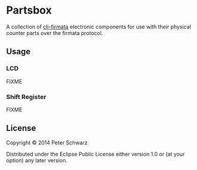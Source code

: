 # Partsbox

A collection of [clj-firmata](https://github.com/peterschwarz/clj-firmata) electronic components for use with their physical counter parts over the firmata protocol. 

## Usage

### LCD

FIXME

### Shift Register

FIXME

## License

Copyright © 2014 Peter Schwarz

Distributed under the Eclipse Public License either version 1.0 or (at
your option) any later version.
